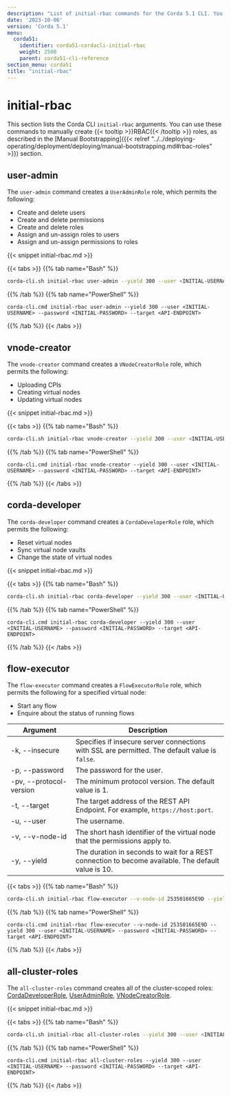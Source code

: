 ```yaml
---
description: "List of initial-rbac commands for the Corda 5.1 CLI. You can use these commands to manually create RBAC roles."  
date: '2023-10-06'
version: 'Corda 5.1'
menu:
  corda51:
    identifier: corda51-cordacli-initial-rbac
    weight: 2500
    parent: corda51-cli-reference
section_menu: corda51
title: "initial-rbac"
---
```


<style>
table th:first-of-type {
    width: 30%;
}
table th:nth-of-type(2) {
    width: 70%;
}
</style>

# initial-rbac
This section lists the Corda CLI `initial-rbac` arguments. You can use these commands to manually create {{< tooltip >}}RBAC{{< /tooltip >}} roles, as described in the [Manual Bootstrapping]({{< relref "../../deploying-operating/deployment/deploying/manual-bootstrapping.md#rbac-roles" >}}) section.

## user-admin

The `user-admin` command creates a `UserAdminRole` role, which permits the following:

* Create and delete users
* Create and delete permissions
* Create and delete roles
* Assign and un-assign roles to users
* Assign and un-assign permissions to roles

{{< snippet initial-rbac.md >}}

{{< tabs >}}
 {{% tab name="Bash" %}}
 ```sh
corda-cli.sh initial-rbac user-admin --yield 300 --user <INITIAL-USERNAME> --password <INITIAL-PASSWORD> --target <API-ENDPOINT>
```
{{% /tab %}}
{{% tab name="PowerShell" %}}
```shell
corda-cli.cmd initial-rbac user-admin --yield 300 --user <INITIAL-USERNAME> --password <INITIAL-PASSWORD> --target <API-ENDPOINT>
```
{{% /tab %}}
{{< /tabs >}}

## vnode-creator

The `vnode-creator` command creates a `VNodeCreatorRole` role, which permits the following:
* Uploading CPIs
* Creating virtual nodes
* Updating virtual nodes

{{< snippet initial-rbac.md >}}

{{< tabs >}}
{{% tab name="Bash" %}}
```sh
corda-cli.sh initial-rbac vnode-creator --yield 300 --user <INITIAL-USERNAME> --password <INITIAL-PASSWORD> --target <API-ENDPOINT>
```
{{% /tab %}}
{{% tab name="PowerShell" %}}
```shell
corda-cli.cmd initial-rbac vnode-creator --yield 300 --user <INITIAL-USERNAME> --password <INITIAL-PASSWORD> --target <API-ENDPOINT>
```
{{% /tab %}}
{{< /tabs >}}

## corda-developer

The `corda-developer` command creates a `CordaDeveloperRole` role, which permits the following:

* Reset virtual nodes
* Sync virtual node vaults
* Change the state of virtual nodes

{{< snippet initial-rbac.md >}}

{{< tabs >}}
{{% tab name="Bash" %}}
```sh
corda-cli.sh initial-rbac corda-developer --yield 300 --user <INITIAL-USERNAME> --password <INITIAL-PASSWORD> --target <API-ENDPOINT>
```
{{% /tab %}}
{{% tab name="PowerShell" %}}
```shell
corda-cli.cmd initial-rbac corda-developer --yield 300 --user <INITIAL-USERNAME> --password <INITIAL-PASSWORD> --target <API-ENDPOINT>
```
{{% /tab %}}
{{< /tabs >}}

## flow-executor

The `flow-executor` command creates a `FlowExecutorRole` role, which permits the following for a specified virtual node:

* Start any flow
* Enquire about the status of running flows

| Argument                  | Description                                                                                         |
| ------------------------- | --------------------------------------------------------------------------------------------------- |
| -k, \-\-insecure          | Specifies if insecure server connections with SSL are permitted. The default value is `false`.      |
| -p, \-\-password          | The password for the user.                                                                          |
| -pv, \-\-protocol-version | The minimum protocol version. The default value is 1.                                               |
| -t, \-\-target            | The target address of the REST API Endpoint. For example, `https://host:port`.                      |
| -u, \-\-user              | The username.                                                                                       |
| -v, \-\-v-node-id         | The short hash identifier of the virtual node that the permissions apply to.                        |
| -y, \-\-yield             | The duration in seconds to wait for a REST connection to become available. The default value is 10. |

{{< tabs >}}
{{% tab name="Bash" %}}
```sh
corda-cli.sh initial-rbac flow-executor --v-node-id 253501665E9D --yield 300 --user <INITIAL-USERNAME> --password <INITIAL-PASSWORD> --target <API-ENDPOINT>
```
{{% /tab %}}
{{% tab name="PowerShell" %}}
```shell
corda-cli.cmd initial-rbac flow-executor --v-node-id 253501665E9D --yield 300 --user <INITIAL-USERNAME> --password <INITIAL-PASSWORD> --target <API-ENDPOINT>
```
{{% /tab %}}
{{< /tabs >}}

## all-cluster-roles

The `all-cluster-roles` command creates all of the cluster-scoped roles: [CordaDeveloperRole](#corda-developer), [UserAdminRole](#user-admin), [VNodeCreatorRole](#vnode-creator).

{{< snippet initial-rbac.md >}}

{{< tabs >}}
{{% tab name="Bash" %}}
```sh
corda-cli.sh initial-rbac all-cluster-roles --yield 300 --user <INITIAL-USERNAME> --password <INITIAL-PASSWORD> --target <API-ENDPOINT>
```
{{% /tab %}}
{{% tab name="PowerShell" %}}
```shell
corda-cli.cmd initial-rbac all-cluster-roles --yield 300 --user <INITIAL-USERNAME> --password <INITIAL-PASSWORD> --target <API-ENDPOINT>
```
{{% /tab %}}
{{< /tabs >}}